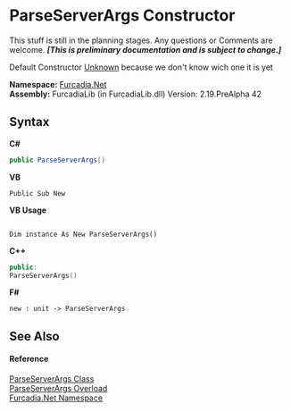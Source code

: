 # ParseServerArgs Constructor 
This stuff is still in the planning stages. Any questions or Comments are welcome. _**\[This is preliminary documentation and is subject to change.\]**_

Default Constructor <a href="T_Furcadia_Net_ServerInstructionType">Unknown</a> because we don't know wich one it is yet

**Namespace:**&nbsp;<a href="N_Furcadia_Net">Furcadia.Net</a><br />**Assembly:**&nbsp;FurcadiaLib (in FurcadiaLib.dll) Version: 2.19.PreAlpha 42

## Syntax

**C#**<br />
``` C#
public ParseServerArgs()
```

**VB**<br />
``` VB
Public Sub New
```

**VB Usage**<br />
``` VB Usage

Dim instance As New ParseServerArgs()
```

**C++**<br />
``` C++
public:
ParseServerArgs()
```

**F#**<br />
``` F#
new : unit -> ParseServerArgs
```


## See Also


#### Reference
<a href="T_Furcadia_Net_ParseServerArgs">ParseServerArgs Class</a><br /><a href="Overload_Furcadia_Net_ParseServerArgs__ctor">ParseServerArgs Overload</a><br /><a href="N_Furcadia_Net">Furcadia.Net Namespace</a><br />